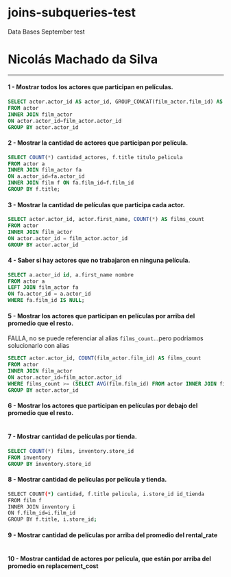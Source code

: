 # joins-subqueries-test
Data Bases September test

# Nicolás Machado da Silva
---

 #### 1 - Mostrar todos los actores que participan en películas.
```sql
SELECT actor.actor_id AS actor_id, GROUP_CONCAT(film_actor.film_id) AS films_ids
FROM actor 
INNER JOIN film_actor
ON actor.actor_id=film_actor.actor_id
GROUP BY actor.actor_id
```
 #### 2 - Mostrar la cantidad de actores que participan por película.
```sql
SELECT COUNT(*) cantidad_actores, f.title titulo_pelicula
FROM actor a 
INNER JOIN film_actor fa 
ON a.actor_id=fa.actor_id 
INNER JOIN film f ON fa.film_id=f.film_id
GROUP BY f.title;
```
#### 3 - Mostrar la cantidad de películas que participa cada actor.
```sql
SELECT actor.actor_id, actor.first_name, COUNT(*) AS films_count
FROM actor
INNER JOIN film_actor
ON actor.actor_id = film_actor.actor_id
GROUP BY actor.actor_id
```
#### 4 - Saber si hay actores que no trabajaron en ninguna película. 
```sql
SELECT a.actor_id id, a.first_name nombre
FROM actor a
LEFT JOIN film_actor fa
ON fa.actor_id = a.actor_id
WHERE fa.film_id IS NULL;
```
#### 5 - Mostrar los actores que participan en películas por arriba del promedio que el resto.
FALLA, no se puede referenciar al alias `films_count`...pero podriamos solucionarlo con alias
```sql
SELECT actor.actor_id, COUNT(film_actor.film_id) AS films_count
FROM actor
INNER JOIN film_actor
ON actor.actor_id=film_actor.actor_id
WHERE films_count >= (SELECT AVG(film.film_id) FROM actor INNER JOIN film_actor ON actor.actor_id=film_actor.actor_id)
GROUP BY actor.actor_id
```
#### 6 - Mostrar los actores que participan en películas por debajo del promedio que el resto.
```bash

```
#### 7 - Mostrar cantidad de películas por tienda.
```sql
SELECT COUNT(*) films, inventory.store_id
FROM inventory
GROUP BY inventory.store_id
```
#### 8 - Mostrar cantidad de películas por película y tienda.
```bash
SELECT COUNT(*) cantidad, f.title pelicula, i.store_id id_tienda
FROM film f
INNER JOIN inventory i
ON f.film_id=i.film_id
GROUP BY f.title, i.store_id;
```
#### 9 - Mostrar cantidad de películas por arriba del promedio del rental_rate
```bash

```

#### 10 - Mostrar cantidad de actores por película, que están por arriba del promedio en replacement_cost

